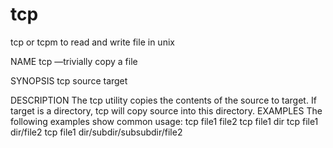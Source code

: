 # tcp
tcp or tcpm to read and write file in unix

NAME tcp —trivially copy a file

SYNOPSIS tcp source target

DESCRIPTION
The tcp utility copies the contents of the source to target.
If target is a directory, tcp will copy source into this directory.
EXAMPLES
The following examples show common usage:
tcp file1 file2
tcp file1 dir
tcp file1 dir/file2
tcp file1 dir/subdir/subsubdir/file2
